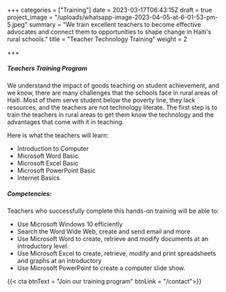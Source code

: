 +++
categories = ["Training"]
date = 2023-03-17T06:43:15Z
draft = true
project_image = "/uploads/whatsapp-image-2023-04-05-at-6-01-53-pm-5.jpeg"
summary = "We train excellent teachers to become effective advocates and connect them to opportunities to shape change in Haiti's rural schools."
title = "Teacher Technology Training"
weight = 2

+++
##### Teachers Training Program

We understand the impact of goods teaching on student achievement, and we know, there are many challenges that the schools face in rural areas of Haiti. Most of them serve student below the poverty line, they lack resources, and the teachers are not technology literate. The first step is to train the teachers in rural areas to get them know the technology and the advantages that come with it in teaching.

Here is what the teachers will learn:
	
- Introduction to Computer 
- Microsoft Word Basic
- Microsoft Excel Basic
- Microsoft PowerPoint Basic
- Internet Basics

##### Competencies:

Teachers who successfully complete this hands-on training will be able to:

- Use Microsoft Windows 10 efficiently
- Search the Word Wide Web, create and send email and more
- Use Microsoft Word to create, retrieve and modify documents at an introductory level.
- Use Microsoft Excel to create, retrieve, modify and print spreadsheets and graphs at an introductory
- Use Microsoft PowerPoint to create a computer slide show.

{{< cta btnText = "Join our training program" btnLink = "/contact">}}